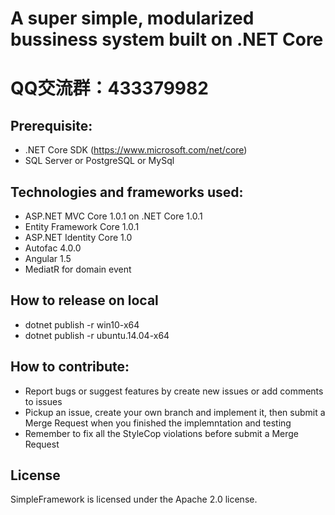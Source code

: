 # A super simple, modularized bussiness system built on .NET Core
# QQ交流群：433379982

## Prerequisite:
- .NET Core SDK (https://www.microsoft.com/net/core)
- SQL Server or PostgreSQL or MySql

## Technologies and frameworks used:
- ASP.NET MVC Core 1.0.1 on .NET Core 1.0.1
- Entity Framework Core 1.0.1
- ASP.NET Identity Core 1.0
- Autofac 4.0.0
- Angular 1.5
- MediatR for domain event
 
## How to release on local
- dotnet publish -r win10-x64
- dotnet publish -r ubuntu.14.04-x64

## How to contribute:
- Report bugs or suggest features by create new issues or add comments to issues
- Pickup an issue, create your own branch and implement it, then submit a Merge Request when you finished the implemntation and testing
- Remember to fix all the StyleCop violations before submit a Merge Request

## License
SimpleFramework is licensed under the Apache 2.0 license.
